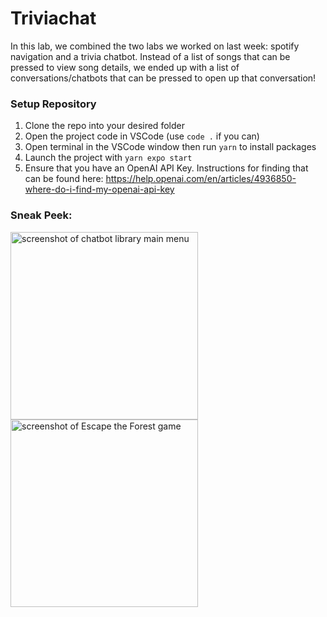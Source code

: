 # Triviachat

In this lab, we combined the two labs we worked on last week: spotify navigation and a trivia chatbot. Instead of a list of songs that can be pressed to view song details, we ended up with a list of conversations/chatbots that can be pressed to open up that conversation!

### Setup Repository
1. Clone the repo into your desired folder
2. Open the project code in VSCode (use `code .` if you can)
3. Open terminal in the VSCode window then run `yarn` to install packages
4. Launch the project with `yarn expo start`
5. Ensure that you have an OpenAI API Key. Instructions for finding that can be found here: https://help.openai.com/en/articles/4936850-where-do-i-find-my-openai-api-key

### Sneak Peek:

<img src="https://github.com/user-attachments/assets/e828584d-9b69-4fa0-a012-72141aee7afc" width="300" height="auto" alt="screenshot of chatbot library main menu">

<img src="https://github.com/user-attachments/assets/3084e74a-2b2f-4bab-a781-a60b2e66d6ec" width="300" height="auto" alt="screenshot of Escape the Forest game">
